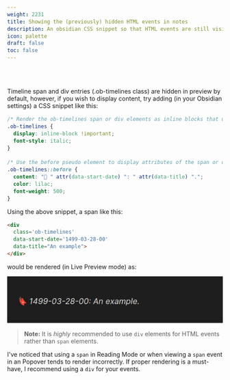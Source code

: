 ```yaml
---
weight: 2231
title: Showing the (previously) hidden HTML events in notes
description: An obsidian CSS snippet so that HTML events are still visible in Reading or Live Preview modes. 
icon: palette
draft: false
toc: false
---
```


<br></br>

Timeline span and div entries (.ob-timelines class) are hidden in preview by default, however, if you wish to display content, try adding (in your Obsidian settings) a CSS snippet like this: 

```css
/* Render the ob-timelines span or div elements as inline blocks that use an italic font */
.ob-timelines {
  display: inline-block !important;
  font-style: italic;
}

/* Use the before pseudo element to display attributes of the span or div */
.ob-timelines::before {
  content: "🔖 " attr(data-start-date) ": " attr(data-title) ".";
  color: lilac;
  font-weight: 500;
}
```

Using the above snippet, a span like this: 

```html
<div
  class='ob-timelines'
  data-start-date='1499-03-28-00'
  data-title="An example">
</div>
```

would be rendered (in Live Preview mode) as: 

![styled span example](./images/styled-event-span.png)

> **Note:** It is *highly* recommended to use `div` elements for HTML events rather than `span` elements.

I've noticed that using a `span` in Reading Mode or when viewing a `span` event in an Popover tends to render incorrectly. If proper rendering is a must-have, I recommend using a `div` for your events.
